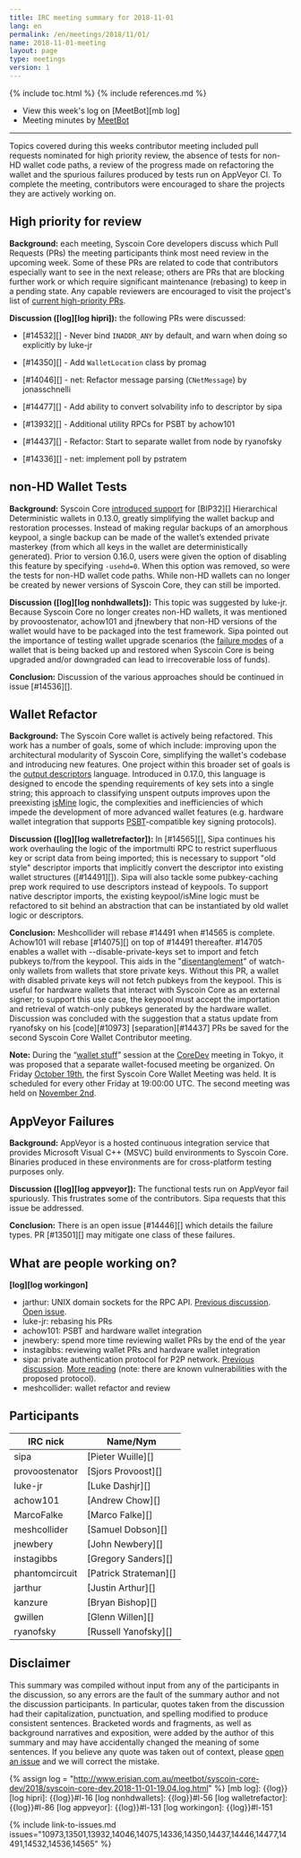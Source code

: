 ```yaml
---
title: IRC meeting summary for 2018-11-01
lang: en
permalink: /en/meetings/2018/11/01/
name: 2018-11-01-meeting
layout: page
type: meetings
version: 1
---
```

{% include toc.html %}
{% include references.md %}

- View this week's log on [MeetBot][mb log]
- Meeting minutes by [MeetBot][mb minutes]

---

Topics covered during this weeks contributor meeting included pull requests
nominated for high priority review, the absence of tests for non-HD wallet code
paths, a review of the progress made on refactoring the wallet and the spurious
failures produced by tests run on AppVeyor CI. To complete the meeting,
contributors were encouraged to share the projects they are actively working
on.

## High priority for review

**Background:** each meeting, Syscoin Core developers discuss which Pull
Requests (PRs) the meeting participants think most need review in the
upcoming week.  Some of these PRs are related to code that contributors
especially want to see in the next release; others are PRs that are
blocking further work or which require significant maintenance (rebasing)
to keep in a pending state.  Any capable reviewers are encouraged to
visit the project's list of [current high-priority
PRs][].

**Discussion ([log][log hipri]):** the following PRs were discussed:

- [#14532][] - Never bind `INADDR_ANY` by default, and warn when doing so
  explicitly by luke-jr

- [#14350][] - Add `WalletLocation` class by promag 

- [#14046][] - net: Refactor message parsing (`CNetMessage`) by jonasschnelli
  
- [#14477][] - Add ability to convert solvability info to descriptor by sipa

- [#13932][] - Additional utility RPCs for PSBT by achow101

- [#14437][] - Refactor: Start to separate wallet from node by ryanofsky

- [#14336][] - net: implement poll by pstratem

## non-HD Wallet Tests

**Background:** Syscoin Core [introduced support][syscoin core bip32] for
[BIP32][] Hierarchical Deterministic wallets in 0.13.0, greatly simplifying the
wallet backup and restoration processes. Instead of making regular backups of
an amorphous keypool, a single backup can be made of the wallet’s extended
private masterkey (from which all keys in the wallet are deterministically
generated). Prior to version 0.16.0, users were given the option of disabling
this feature by specifying `-usehd=0`. When this option was removed, so were the
tests for non-HD wallet code paths. While non-HD wallets can no longer be
created by newer versions of Syscoin Core, they can still be imported. 

**Discussion ([log][log nonhdwallets]):** This topic was suggested by luke-jr.
Because Syscoin Core no longer creates non-HD wallets, it was mentioned by
provoostenator, achow101 and jfnewbery that non-HD versions of the wallet would
have to be packaged into the test framework. Sipa pointed out the importance of
testing wallet upgrade scenarios (the [failure modes][wallet failure modes] of
a wallet that is being backed up and restored when Syscoin Core is being
upgraded and/or downgraded can lead to irrecoverable loss of funds).

**Conclusion:** Discussion of the various approaches should be continued in
issue [#14536][].

## Wallet Refactor

**Background:** The Syscoin Core wallet is actively being refactored. This work
has a number of goals, some of which include: improving upon the architectural
modularity of Syscoin Core, simplifying the wallet's codebase and introducing
new features. One project within this broader set of goals is the [output
descriptors][] language. Introduced in 0.17.0, this language is designed to encode
the spending requirements of key sets into a single string; this approach to
classifying unspent outputs improves upon the preexisting [isMine][] logic, the
complexities and inefficiencies of which impede the development of more
advanced wallet features (e.g. hardware wallet integration that supports
[PSBT][]-compatible key signing protocols).

**Discussion ([log][log walletrefactor]):** In [#14565][], Sipa continues his work
overhauling the logic of the importmulti RPC to restrict superfluous key or
script data from being imported; this is necessary to support "old style"
descriptor imports that implicitly convert the descriptor into existing wallet
structures ([#14491][]). Sipa will also tackle some pubkey-caching prep work
required to use descriptors instead of keypools. To support native descriptor
imports, the existing keypool/isMine logic must be refactored to sit behind an
abstraction that can be instantiated by old wallet logic or descriptors.

**Conclusion:** Meshcollider will rebase #14491 when #14565 is complete.
Achow101 will rebase [#14075][] on top of #14491 thereafter. #14705 enables a
wallet with --disable-private-keys set to import and fetch pubkeys to/from the
keypool. This aids in the "[disentanglement][wallet stuff]" of watch-only wallets from wallets
that store private keys. Without this PR, a wallet with disabled private keys
will not fetch pubkeys from the keypool. This is useful for hardware wallets
that interact with Syscoin Core as an external signer; to support this use
case, the keypool must accept the importation and retrieval of watch-only
pubkeys generated by the hardware wallet. Discussion was concluded with the
suggestion that a status update from ryanofsky on his [code][#10973]
[separation][#14437] PRs be saved for the second Syscoin Core Wallet
Contributor meeting.

**Note:** During the “[wallet stuff][wallet stuff]” session at the
[CoreDev][coredev] meeting in Tokyo, it was proposed that a separate
wallet-focused meeting be organized. On Friday [October 19th][walletmeeting1],
the first Syscoin Core Wallet Meeting was held. It is scheduled for every other
Friday at 19:00:00 UTC. The second meeting was held on [November
2nd][walletmeeting2]. 

## AppVeyor Failures

**Background:** AppVeyor is a hosted continuous integration service that
provides Microsoft Visual C++ (MSVC) build environments to Syscoin Core.
Binaries produced in these environments are for cross-platform testing purposes
only.

**Discussion ([log][log appveyor]):** The functional tests run on AppVeyor fail
spuriously. This frustrates some of the contributors. Sipa requests that this
issue be addressed.

**Conclusion:** There is an open issue [#14446][] which details the failure
types.  PR [#13501][] may mitigate one class of these failures.

## What are people working on?

**[log][log workingon]** 

- jarthur: UNIX domain sockets for the RPC API. [Previous
  discussion][unixsocketsdiscussion]. [Open issue][unixsocketissue].
- luke-jr: rebasing his PRs
- achow101: PSBT and hardware wallet integration
- jnewbery: spend more time reviewing wallet PRs by the end of the year
- instagibbs: reviewing wallet PRs and hardware wallet integration
- sipa: private authentication protocol for P2P network. [Previous
  discussion][countersigndiscussion].  [More reading][countersigngist] (note:
  there are known vulnerabilities with the proposed protocol). 
- meshcollider: wallet refactor and review 

## Participants

| IRC nick        | Name/Nym                  |
|-----------------|---------------------------|
| sipa            | [Pieter Wuille][]         |
| provoostenator  | [Sjors Provoost][]        |
| luke-jr         | [Luke Dashjr][]           |
| achow101        | [Andrew Chow][]           |
| MarcoFalke      | [Marco Falke][]           |
| meshcollider    | [Samuel Dobson][]         |
| jnewbery        | [John Newbery][]          |
| instagibbs      | [Gregory Sanders][]       |
| phantomcircuit  | [Patrick Strateman][]     |
| jarthur         | [Justin Arthur][]         |
| kanzure         | [Bryan Bishop][]          |
| gwillen         | [Glenn Willen][]          |
| ryanofsky       | [Russell Yanofsky][]      |

## Disclaimer

This summary was compiled without input from any of the participants in
the discussion, so any errors are the fault of the summary author and
not the discussion participants.  In particular, quotes taken from the
discussion had their capitalization, punctuation, and spelling modified
to produce consistent sentences.  Bracketed words and fragments, as well
as background narratives and exposition, were added by the author of
this summary and may have accidentally changed the meaning of some
sentences.  If you believe any quote was taken out of context, please
[open an issue][] and we will correct the mistake.

[current high-priority PRs]: https://github.com/syscoin/syscoin/projects/8
[open an issue]: https://github.com/syscoin-core/syscoincore.org/issues/new

[mb minutes]: http://www.erisian.com.au/meetbot/syscoin-core-dev/2018/syscoin-core-dev.2018-11-01-19.04.html
{% assign log = "http://www.erisian.com.au/meetbot/syscoin-core-dev/2018/syscoin-core-dev.2018-11-01-19.04.log.html" %}
[mb log]: {{log}}
[log hipri]: {{log}}#l-16
[log nonhdwallets]: {{log}}#l-56
[log walletrefactor]: {{log}}#l-86
[log appveyor]: {{log}}#l-131
[log workingon]: {{log}}#l-151

[syscoin core bip32]: https://syscoincore.org/en/2016/08/23/release-0.13.0/#bip32-hd-wallet-support
[wallet failure modes]: https://gist.github.com/sipa/125cfa1615946d0c3f3eec2ad7f250a2#segwit-wallet-support
[output descriptors]: https://github.com/syscoin/syscoin/blob/master/doc/descriptors.md
[isMine]: https://gist.github.com/sipa/125cfa1615946d0c3f3eec2ad7f250a2#current-design
[PSBT]: https://github.com/syscoin/syscoin/blob/master/doc/psbt.md
[wallet stuff]: http://diyhpl.us/wiki/transcripts/syscoin-core-dev-tech/2018-10-09-wallet-stuff/
[coredev]: https://coredev.tech/
[walletmeeting1]: http://www.erisian.com.au/meetbot/syscoin-core-dev/2018/syscoin-core-dev.2018-10-19-19.04.log.html
[walletmeeting2]: http://www.erisian.com.au/meetbot/syscoin-core-dev/2018/syscoin-core-dev.2018-11-02-19.01.log.html
[unixsocketsdiscussion]: http://www.erisian.com.au/syscoin-core-dev/log-2018-10-25.html#l-939
[unixsocketissue]: https://github.com/syscoin/syscoin/issues/9919
[countersigndiscussion]: http://www.erisian.com.au/meetbot/syscoin-core-dev/2018/syscoin-core-dev.2018-04-19-19.00.log.html#l-200
[countersigngist]: https://gist.github.com/sipa/d7dcaae0419f10e5be0270fada84c20b

{% include link-to-issues.md issues="10973,13501,13932,14046,14075,14336,14350,14437,14446,14477,14491,14532,14536,14565" %}
